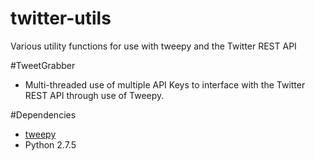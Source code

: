 # twitter-utils
Various utility functions for use with tweepy and the Twitter REST API

#TweetGrabber
- Multi-threaded use of multiple API Keys to interface with the Twitter REST API through use of Tweepy.  

#Dependencies
- [tweepy](http://www.tweepy.org/)
- Python 2.7.5
